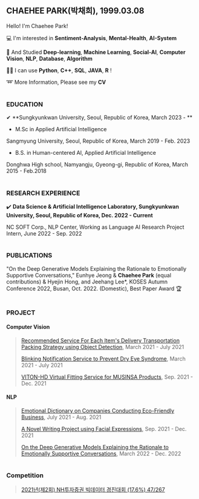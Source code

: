 ## CHAEHEE PARK(박채희), 1999.03.08

Hello! I'm Chaehee Park! 


💻 I'm interested in **Sentiment-Analysis**, **Mental-Health**, **AI-System**

📝 And Studied **Deep-learning**, **Machine Learning**, **Social-AI**, **Computer Vision**, **NLP**, **Database**, **Algorithm** 

👩‍💻 I can use **Python**, **C++**, **SQL**, **JAVA**, **R** !

➿ More Information, Please see my **CV**  
#

### EDUCATION
✔ **Sungkyunkwan University, Seoul, Republic of Korea,  March 2023 - **
- M.Sc in Applied Artificial Intelligence  

Sangmyung University, Seoul, Republic of Korea, March 2019 - Feb. 2023
- B.S. in Human-centered AI, Applied Artificial Intelligence

Donghwa High school, Namyangju, Gyeong-gi, Republic of Korea, March 2015 - Feb.2018
#



### RESEARCH EXPERIENCE
✔️ **Data Science & Artificial Intelligence Laboratory, Sungkyunkwan University, Seoul, Republic of Korea,  Dec. 2022 - Current** 

NC SOFT Corp., NLP Center,
Working as Language AI Research Project Intern,     June 2022 - Sep. 2022 
#

### PUBLICATIONS
"On the Deep Generative Models Explaining the Rationale to Emotionally Supportive Conversations," Eunhye Jeong & **Chaehee Park** (equal contributions) & Hyejin Hong, and Jeehang Lee*, KOSES Autumn Conference 2022, Busan, Oct. 2022. (Domestic), Best Paper Award 🏆
#

### PROJECT
#### Computer Vision
>[Recommended Service For Each Item's Delivery Transportation Packing Strategy using Object Detection](http://github.com/ChaeheePark/SMUS), March 2021 - July 2021
>
>[Blinking Notification Service to Prevent Dry Eye Syndrome](https://github.com/smu-deep-learning-project/in_out), March 2021 - July 2021
>
>[VITON-HD Virtual Fitting Service for MUSINSA Products](https://github.com/ChaeheePark/modelgirls), Sep. 2021 - Dec. 2021
>

#### NLP
>[Emotional Dictionary on Companies Conducting Eco-Friendly Business](https://github.com/Data-campus-SloganAnalysis/Main), July 2021 - Aug. 2021
>
>[A Novel Writing Project using Facial Expressions](https://github.com/ChaeheePark/novelgirls), Sep. 2021 - Dec. 2021
>
>[On the Deep Generative Models Explaining the Rationale to Emotionally Supportive Conversations](https://github.com/ChaeheePark/XAI-Emotionally-Supportive-Conversations), March 2022 - Dec. 2022
>

#
### Competition
>[2021년(제2회) NH투자증권 빅데이터 경진대회 (17.6%) 47/267](https://github.com/ChaeheePark/NH_Bigdata_Contest)
>
